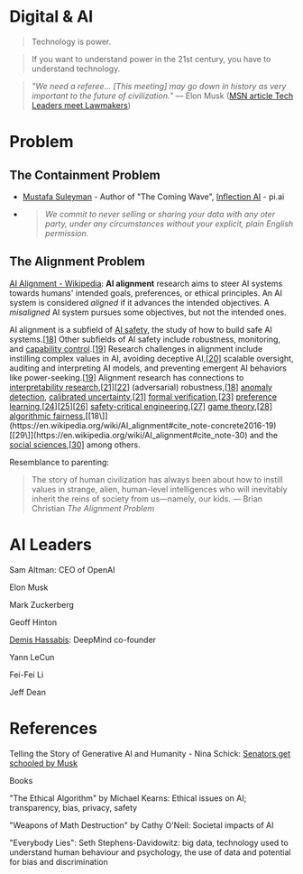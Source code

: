 # Digital & AI

>  Technology is power.   

> If you want to understand power in the 21st century, you have to understand technology. 

> *"We need a referee… [This meeting] may go down in history as very important to the future of civilization.”* — Elon Musk ([MSN article  Tech Leaders meet Lawmakers](https://www.msn.com/en-in/news/world/elon-musk-calls-ai-a-double-edge-sword-says-we-need-to-regulate-it-to-ensure-safety/ar-AA1gGFQi))

# Problem

## The Containment Problem

- [Mustafa Suleyman](https://mustafa-suleyman.ai/) - Author of "The Coming Wave", [Inflection AI](https://inflection.ai/) - pi.ai

- > *We commit to never selling or sharing your data with any oter party, under any circumstances without your explicit, plain English permission.*

## The Alignment Problem

[AI Alignment - Wikipedia](https://en.wikipedia.org/wiki/AI_alignment): **AI alignment** research aims to steer AI systems towards humans' intended goals, preferences, or ethical principles. An AI system is considered *aligned* if it advances the intended objectives. A *misaligned* AI system pursues some objectives, but not the intended ones.

AI alignment is a subfield of [AI safety](https://en.wikipedia.org/wiki/AI_safety), the study of how to build safe AI systems.[[18\]](https://en.wikipedia.org/wiki/AI_alignment#cite_note-concrete2016-19) Other subfields of AI safety include robustness, monitoring, and [capability control](https://en.wikipedia.org/wiki/AI_capability_control).[[19\]](https://en.wikipedia.org/wiki/AI_alignment#cite_note-building2018-20) Research challenges in alignment include instilling complex values in AI, avoiding deceptive AI,[[20\]](https://en.wikipedia.org/wiki/AI_alignment#cite_note-deception2023-21) scalable oversight, auditing and interpreting AI models, and preventing emergent AI behaviors like power-seeking.[[19\]](https://en.wikipedia.org/wiki/AI_alignment#cite_note-building2018-20) Alignment research has connections to [interpretability research](https://en.wikipedia.org/wiki/Explainable_artificial_intelligence),[[21\]](https://en.wikipedia.org/wiki/AI_alignment#cite_note-:333-22)[[22\]](https://en.wikipedia.org/wiki/AI_alignment#cite_note-23) (adversarial) robustness,[[18\]](https://en.wikipedia.org/wiki/AI_alignment#cite_note-concrete2016-19) [anomaly detection](https://en.wikipedia.org/wiki/Anomaly_detection), [calibrated uncertainty](https://en.wikipedia.org/wiki/Uncertainty_quantification),[[21\]](https://en.wikipedia.org/wiki/AI_alignment#cite_note-:333-22) [formal verification](https://en.wikipedia.org/wiki/Formal_verification),[[23\]](https://en.wikipedia.org/wiki/AI_alignment#cite_note-24) [preference learning](https://en.wikipedia.org/wiki/Preference_learning),[[24\]](https://en.wikipedia.org/wiki/AI_alignment#cite_note-prefsurvey2017-25)[[25\]](https://en.wikipedia.org/wiki/AI_alignment#cite_note-drlfhp-26)[[26\]](https://en.wikipedia.org/wiki/AI_alignment#cite_note-LessToxic-27) [safety-critical engineering](https://en.wikipedia.org/wiki/Safety-critical_system),[[27\]](https://en.wikipedia.org/wiki/AI_alignment#cite_note-28) [game theory](https://en.wikipedia.org/wiki/Game_theory),[[28\]](https://en.wikipedia.org/wiki/AI_alignment#cite_note-29) [algorithmic fairness](https://en.wikipedia.org/wiki/Fairness_(machine_learning)),[[18\]](https://en.wikipedia.org/wiki/AI_alignment#cite_note-concrete2016-19)[[29\]](https://en.wikipedia.org/wiki/AI_alignment#cite_note-30) and the [social sciences](https://en.wikipedia.org/wiki/Social_science),[[30\]](https://en.wikipedia.org/wiki/AI_alignment#cite_note-31) among others.

Resemblance to parenting:

> The story of human civilization has always been about how to instill values in strange, alien, human-level intelligences who will inevitably inherit the reins of society from us—namely, our kids. — Brian Christian *The Alignment Problem*

# AI Leaders

Sam Altman: CEO of OpenAI

Elon Musk

Mark Zuckerberg

Geoff Hinton

[Demis Hassabis](https://en.wikipedia.org/wiki/Demis_Hassabis): DeepMind co-founder

Yann LeCun

Fei-Fei Li

Jeff Dean

# References

Telling the Story of Generative AI and Humanity - Nina Schick: [Senators get schooled by Musk](https://ninaschick.substack.com/p/senators-get-schooled-by-musk-et?utm_medium=email&utm_source=multiple-personal-recommendations-email)

Books

"The Ethical Algorithm" by Michael Kearns: Ethical issues on AI; transparency, bias, privacy, safety

"Weapons of Math Destruction" by Cathy O'Neil: Societal impacts of AI

"Everybody Lies": Seth Stephens-Davidowitz: big data, technology used to understand human behaviour and psychology, the use of data and potential for bias and discrimination









